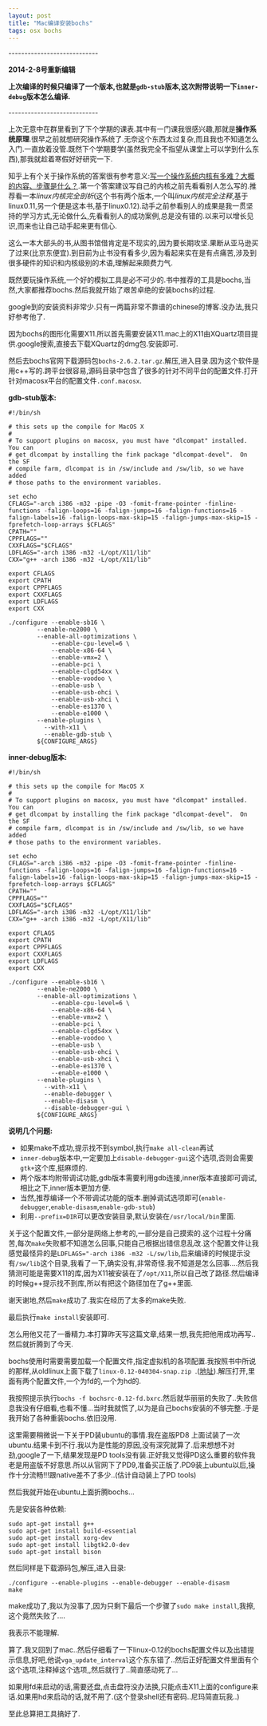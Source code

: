 ```yaml
---
layout: post
title: "Mac编译安装bochs"
tags: osx bochs 
---
```


\-\-\-\-\-\-\-\-\-\-\-\-\-\-\-\-\-\-\-\-\-\-\-\-\-\-\-\-

**2014-2-8号重新编辑**

**上次编译的时候只编译了一个版本,也就是`gdb-stub`版本,这次附带说明一下`inner-debug`版本怎么编译.**

\-\-\-\-\-\-\-\-\-\-\-\-\-\-\-\-\-\-\-\-\-\-\-\-\-\-\-\-


上次无意中在群里看到了下个学期的课表.其中有一门课我很感兴趣,那就是**操作系统原理**.很早之前就想研究操作系统了.无奈这个东西太过复杂,而且我也不知道怎么入门.一直放着没管.既然下个学期要学(虽然我完全不指望从课堂上可以学到什么东西),那我就趁着寒假好好研究一下.

知乎上有个关于操作系统的答案很有参考意义:[写一个操作系统内核有多难？大概的内容、步骤是什么？](http://www.zhihu.com/question/22463820).第一个答案建议写自己的内核之前先看看别人怎么写的.推荐看一本*linux内核完全剖析*(这个书有两个版本,一个叫*linux内核完全注释*,基于linux0.11,另一个便是这本书,基于linux0.12).动手之前参看别人的成果是我一贯坚持的学习方式,无论做什么,先看看别人的成功案例,总是没有错的.以来可以增长见识,而来也让自己动手起来更有信心.



这么一本大部头的书,从图书馆借肯定是不现实的,因为要长期攻坚.果断从亚马逊买了过来(比京东便宜).到目前为止书没有看多少,因为看起来实在是有点痛苦,涉及到很多硬件的知识和内核级别的术语,理解起来颇费力气.

既然要玩操作系统,一个好的模拟工具是必不可少的.书中推荐的工具是bochs,当然,大家都推荐bochs.然后我就开始了艰苦卓绝的安装bochs的过程.

google到的安装资料非常少.只有一两篇非常不靠谱的chinese的博客.没办法,我只好参考他了.

因为bochs的图形化需要X11.所以首先需要安装X11.mac上的X11由XQuartz项目提供.google搜索,直接去下载XQuartz的dmg包.安装即可.

然后去bochs官网下载源码包`bochs-2.6.2.tar.gz`.解压,进入目录.因为这个软件是用c++写的.跨平台很容易,源码目录中包含了很多的针对不同平台的配置文件.打开针对macosx平台的配置文件`.conf.macosx`.

**gdb-stub版本:**

```
#!/bin/sh

# this sets up the compile for MacOS X
#
# To support plugins on macosx, you must have "dlcompat" installed.  You can
# get dlcompat by installing the fink package "dlcompat-devel".  On the SF
# compile farm, dlcompat is in /sw/include and /sw/lib, so we have added
# those paths to the environment variables.

set echo
CFLAGS="-arch i386 -m32 -pipe -O3 -fomit-frame-pointer -finline-functions -falign-loops=16 -falign-jumps=16 -falign-functions=16 -falign-labels=16 -falign-loops-max-skip=15 -falign-jumps-max-skip=15 -fprefetch-loop-arrays $CFLAGS"
CPATH=""
CPPFLAGS=""
CXXFLAGS="$CFLAGS"
LDFLAGS="-arch i386 -m32 -L/opt/X11/lib"
CXX="g++ -arch i386 -m32 -L/opt/X11/lib"

export CFLAGS
export CPATH
export CPPFLAGS
export CXXFLAGS
export LDFLAGS
export CXX

./configure --enable-sb16 \
	    --enable-ne2000 \
	    --enable-all-optimizations \
            --enable-cpu-level=6 \
            --enable-x86-64 \
            --enable-vmx=2 \
            --enable-pci \
            --enable-clgd54xx \
            --enable-voodoo \
            --enable-usb \
            --enable-usb-ohci \
            --enable-usb-xhci \
            --enable-es1370 \
            --enable-e1000 \
	    --enable-plugins \
          --with-x11 \
          --enable-gdb-stub \
	    ${CONFIGURE_ARGS}
```


**inner-debug版本:**

```
#!/bin/sh

# this sets up the compile for MacOS X
#
# To support plugins on macosx, you must have "dlcompat" installed.  You can
# get dlcompat by installing the fink package "dlcompat-devel".  On the SF
# compile farm, dlcompat is in /sw/include and /sw/lib, so we have added
# those paths to the environment variables.

set echo
CFLAGS="-arch i386 -m32 -pipe -O3 -fomit-frame-pointer -finline-functions -falign-loops=16 -falign-jumps=16 -falign-functions=16 -falign-labels=16 -falign-loops-max-skip=15 -falign-jumps-max-skip=15 -fprefetch-loop-arrays $CFLAGS"
CPATH=""
CPPFLAGS=""
CXXFLAGS="$CFLAGS"
LDFLAGS="-arch i386 -m32 -L/opt/X11/lib"
CXX="g++ -arch i386 -m32 -L/opt/X11/lib"

export CFLAGS
export CPATH
export CPPFLAGS
export CXXFLAGS
export LDFLAGS
export CXX

./configure --enable-sb16 \
	    --enable-ne2000 \
	    --enable-all-optimizations \
            --enable-cpu-level=6 \
            --enable-x86-64 \
            --enable-vmx=2 \
            --enable-pci \
            --enable-clgd54xx \
            --enable-voodoo \
            --enable-usb \
            --enable-usb-ohci \
            --enable-usb-xhci \
            --enable-es1370 \
            --enable-e1000 \
	    --enable-plugins \
          --with-x11 \
          --enable-debugger \
          --enable-disasm \
          --disable-debugger-gui \
	    ${CONFIGURE_ARGS}
```

**说明几个问题:**

- 如果make不成功,提示找不到symbol,执行`make all-clean`再试
- `inner-debug`版本中,一定要加上`disable-debugger-gui`这个选项,否则会需要`gtk+`这个库,挺麻烦的.
- 两个版本均附带调试功能,gdb版本需要利用gdb连接,inner版本直接即可调试,相比之下,inner版本更加方便.
- 当然,推荐编译一个不带调试功能的版本.删掉调试选项即可(`enable-debugger`,`enable-disasm`,`enable-gdb-stub`)
- 利用`--prefix=DIR`可以更改安装目录,默认安装在`/usr/local/bin`里面.



关于这个配置文件,一部分是网络上参考的,一部分是自己摸索的.这个过程十分痛苦,每次`make`失败都不知道怎么回事,只能自己根据出错信息乱改.这个配置文件让我感觉最怪异的是`LDFLAGS="-arch i386 -m32 -L/sw/lib`,后来编译的时候提示没有`/sw/lib`这个目录,我看了一下,确实没有,非常奇怪.我不知道是怎么回事....然后我猜测可能是需要X11的库,因为X11被安装在了`/opt/X11`,所以自己改了路径.然后编译的时候g++提示找不到库,所以有把这个路径加在了g++里面.

谢天谢地,然后`make`成功了.我实在经历了太多的make失败.

最后执行`make install`安装即可.

怎么用他又花了一番精力.本打算昨天写这篇文章,结果一想,我先把他用成功再写..然后就折腾到了今天.

bochs使用时需要需要加载一个配置文件,指定虚拟机的各项配置.我按照书中所说的那样,从oldlinux上面下载了`linux-0.12-040304-snap.zip `.([地址](http://oldlinux.org/Linux.old/bochs-images/)).解压打开,里面有两个配置文件,一个为fd的,一个为hd的.

我按照提示执行`bochs -f bochsrc-0.12-fd.bxrc`.然后就华丽丽的失败了..失败信息我没有仔细看,也看不懂...当时我就慌了,以为是自己bochs安装的不够完整..于是我开始了各种重装bochs.依旧没用.

这里需要稍微说一下关于PD装ubuntu的事情.我在盗版PD8 上面试装了一次ubuntu.结果卡到不行.我以为是性能的原因,没有深究就算了.后来想想不对劲,google了一下,结果发现是PD tools没有装.正好我又觉得PD这么重要的软件我老是用盗版不好意思.所以从官网下了PD9,准备买正版了.PD9装上ubuntu以后,操作十分流畅!!!跟native差不了多少..(估计自动装上了PD tools)

然后我就开始在ubuntu上面折腾bochs...

先是安装各种依赖:

```
sudo apt-get install g++
sudo apt-get install build-essential
sudo apt-get install xorg-dev
sudo apt-get install libgtk2.0-dev
sudo apt-get install bison
```

然后同样是下载源码包,解压,进入目录:

```
./configure --enable-plugins --enable-debugger --enable-disasm
make
```

make成功了,我以为没事了,因为只剩下最后一个步骤了``` sudo make install ```,我擦,这个竟然失败了....

我表示不能理解.

算了.我又回到了mac..然后仔细看了一下linux-0.12的bochs配置文件以及出错提示信息,好吧,他说`vga_update_interval`这个东东错了..然后正好配置文件里面有个这个选项,注释掉这个选项,,然后就行了..简直感动死了...

如果用fd来启动的话,需要还盘,点击盘符没办法换,只能点击X11上面的configure来话.如果用hd来启动的话,就不用了.(这个登录shell还有密码..尼玛简直玩我..)

至此总算把工具搞好了.





